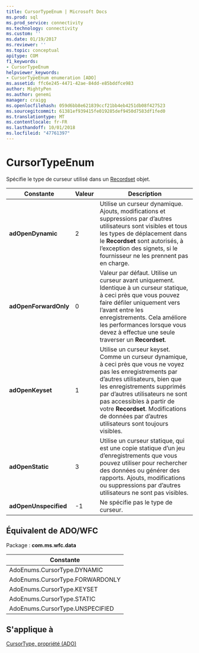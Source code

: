```yaml
---
title: CursorTypeEnum | Microsoft Docs
ms.prod: sql
ms.prod_service: connectivity
ms.technology: connectivity
ms.custom: ''
ms.date: 01/19/2017
ms.reviewer: ''
ms.topic: conceptual
apitype: COM
f1_keywords:
- CursorTypeEnum
helpviewer_keywords:
- CursorTypeEnum enumeration [ADO]
ms.assetid: ffc6e245-4471-42ae-84dd-e85bddfce983
author: MightyPen
ms.author: genemi
manager: craigg
ms.openlocfilehash: 059d6bb8e621839ccf21bb4eb4251db08f427523
ms.sourcegitcommit: 61381ef939415fe019285def9450d7583df1fed0
ms.translationtype: MT
ms.contentlocale: fr-FR
ms.lasthandoff: 10/01/2018
ms.locfileid: "47761397"
---
```

# <a name="cursortypeenum"></a>CursorTypeEnum
Spécifie le type de curseur utilisé dans un [Recordset](../../../ado/reference/ado-api/recordset-object-ado.md) objet.  
  
|Constante|Valeur|Description|  
|--------------|-----------|-----------------|  
|**adOpenDynamic**|2|Utilise un curseur dynamique. Ajouts, modifications et suppressions par d’autres utilisateurs sont visibles et tous les types de déplacement dans le **Recordset** sont autorisés, à l’exception des signets, si le fournisseur ne les prennent pas en charge.|  
|**adOpenForwardOnly**|0|Valeur par défaut. Utilise un curseur avant uniquement. Identique à un curseur statique, à ceci près que vous pouvez faire défiler uniquement vers l’avant entre les enregistrements. Cela améliore les performances lorsque vous devez à effectue une seule traverser un **Recordset**.|  
|**adOpenKeyset**|1|Utilise un curseur keyset. Comme un curseur dynamique, à ceci près que vous ne voyez pas les enregistrements par d’autres utilisateurs, bien que les enregistrements supprimés par d’autres utilisateurs ne sont pas accessibles à partir de votre **Recordset**. Modifications de données par d’autres utilisateurs sont toujours visibles.|  
|**adOpenStatic**|3|Utilise un curseur statique, qui est une copie statique d’un jeu d’enregistrements que vous pouvez utiliser pour rechercher des données ou générer des rapports. Ajouts, modifications ou suppressions par d’autres utilisateurs ne sont pas visibles.|  
|**adOpenUnspecified**|-1|Ne spécifie pas le type de curseur.|  
  
## <a name="adowfc-equivalent"></a>Équivalent de ADO/WFC  
 Package : **com.ms.wfc.data**  
  
|Constante|  
|--------------|  
|AdoEnums.CursorType.DYNAMIC|  
|AdoEnums.CursorType.FORWARDONLY|  
|AdoEnums.CursorType.KEYSET|  
|AdoEnums.CursorType.STATIC|  
|AdoEnums.CursorType.UNSPECIFIED|  
  
## <a name="applies-to"></a>S'applique à  
 [CursorType, propriété (ADO)](../../../ado/reference/ado-api/cursortype-property-ado.md)
